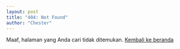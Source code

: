 ```yaml
---
layout: post
title: "404: Not Found"
author: "Chester"
---
```


Maaf, halaman yang Anda cari tidak ditemukan. [Kembali ke beranda](/)